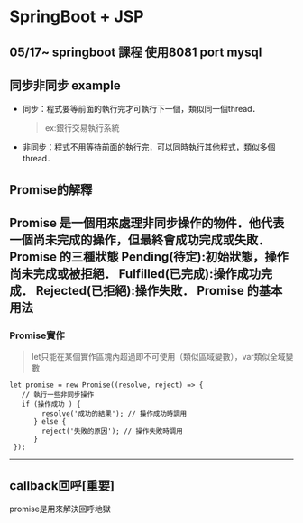 SpringBoot + JSP
===
05/17~ springboot 課程
使用8081 port
mysql 
---

## 同步非同步 example
- 同步：程式要等前面的執行完才可執行下一個，類似同一個thread．
  >  ex:銀行交易執行系統
- 非同步：程式不用等待前面的執行完，可以同時執行其他程式，類似多個thread．

## Promise的解釋
Promise 是一個用來處理非同步操作的物件．他代表一個尚未完成的操作，但最終會成功完成或失敗．
Promise 的三種狀態
Pending(待定):初始狀態，操作尚未完成或被拒絕．
Fulfilled(已完成):操作成功完成．
Rejected(已拒絕):操作失敗．
Promise 的基本用法
---
### Promise實作
 > let只能在某個實作區塊內超過即不可使用（類似區域變數），var類似全域變數
```
let promise = new Promise((resolve, reject) => {
   // 執行一些非同步操作
   if (操作成功 ) {
        resolve('成功的結果'); // 操作成功時調用
      } else {
        reject('失敗的原因'); // 操作失敗時調用
      }
 });
```
---
## callback回呼[重要]
promise是用來解決回呼地獄
